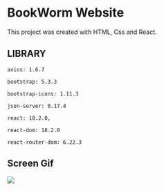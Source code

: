 <h1>BookWorm Website</h1>

This project was created with HTML, Css and React.

<h2>LIBRARY</h2>

    axios: 1.6.7

    bootstrap: 5.3.3

    bootstrap-icons: 1.11.3

    json-server: 0.17.4

    react: 18.2.0,

    react-dom: 18.2.0

    react-router-dom: 6.22.3

<h2>Screen Gif</h2>

![](books.gif)
